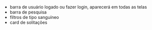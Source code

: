 - barra de usuário logado ou fazer login, aparecerá em todas as telas
- barra de pesquisa
- filtros de tipo sanguíneo
- card de solitações
  